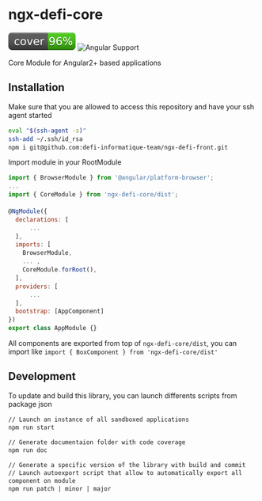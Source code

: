 # ngx-defi-core

![Coverage Status](./documentation/badge.svg)
![Angular Support](https://img.shields.io/badge/angular-%3E5.x-blue.svg?style=flat-square)

Core Module for Angular2+ based applications

## Installation 
Make sure that you are allowed to access this repository and have your ssh agent started
```bash
eval "$(ssh-agent -s)"
ssh-add ~/.ssh/id_rsa
npm i git@github.com:defi-informatique-team/ngx-defi-front.git
```

Import module in your RootModule
```javascript
import { BrowserModule } from '@angular/platform-browser';
...
import { CoreModule } from 'ngx-defi-core/dist';

@NgModule({
  declarations: [
      ...
  ],
  imports: [
    BrowserModule,
    ... ,
    CoreModule.forRoot(),
  ],
  providers: [
      ...
  ],
  bootstrap: [AppComponent]
})
export class AppModule {}
```
All components are exported from top of ``` ngx-defi-core/dist ```, you can import like ``` import { BoxComponent } from 'ngx-defi-core/dist' ```

## Development

To update and build this library, you can launch differents scripts from package json

```
// Launch an instance of all sandboxed applications
npm run start
```
```
// Generate documentaion folder with code coverage
npm run doc
```
```
// Generate a specific version of the library with build and commit
// Launch autoexport script that allow to automatically export all component on module
npm run patch | minor | major
```